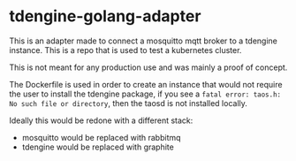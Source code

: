# tdengine-golang-adapter

This is an adapter made to connect a mosquitto mqtt broker to a tdengine instance. This is a repo that is used to test a kubernetes cluster. 

This is not meant for any production use and was mainly a proof of concept.

The Dockerfile is used in order to create an instance that would not require the user to install the tdengine package, if you see a `fatal error: taos.h: No such file or directory`, then the taosd is not installed locally.

Ideally this would be redone with a different stack:

- mosquitto would be replaced with rabbitmq
- tdengine would be replaced with graphite
